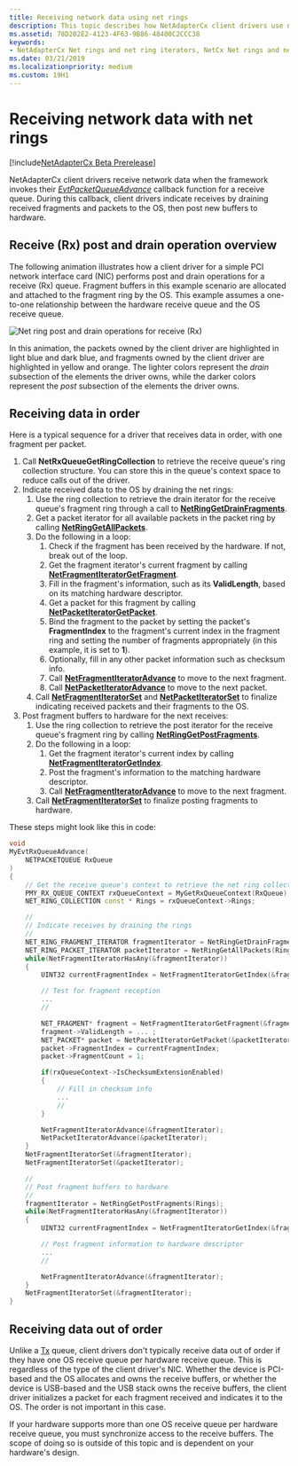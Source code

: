 ```yaml
---
title: Receiving network data using net rings
description: This topic describes how NetAdapterCx client drivers use net rings and net ring iterators to receive network data.
ms.assetid: 78D202E2-4123-4F63-9B86-48400C2CCC38
keywords:
- NetAdapterCx Net rings and net ring iterators, NetCx Net rings and net ring iterators, NetAdapterCx PCI devices net ring, NetAdapterCx asynchronous I/O
ms.date: 03/21/2019
ms.localizationpriority: medium
ms.custom: 19H1
---
```


# Receiving network data with net rings

[!include[NetAdapterCx Beta Prerelease](../netcx-beta-prerelease.md)]

NetAdapterCx client drivers receive network data when the framework invokes their [*EvtPacketQueueAdvance*](https://docs.microsoft.com/windows-hardware/drivers/ddi/content/netpacketqueue/nc-netpacketqueue-evt_packet_queue_advance) callback function for a receive queue. During this callback, client drivers indicate receives by draining received fragments and packets to the OS, then post new buffers to hardware.

## Receive (Rx) post and drain operation overview

The following animation illustrates how a client driver for a simple PCI network interface card (NIC) performs post and drain operations for a receive (Rx) queue. Fragment buffers in this example scenario are allocated and attached to the fragment ring by the OS. This example assumes a one-to-one relationship between the hardware receive queue and the OS receive queue.

![Net ring post and drain operations for receive (Rx)](images/net_ring_post_and_drain_operations_rx.gif "Net ring post and drain operations for receive (Rx)")

In this animation, the packets owned by the client driver are highlighted in light blue and dark blue, and fragments owned by the client driver are highlighted in yellow and orange. The lighter colors represent the *drain* subsection of the elements the driver owns, while the darker colors represent the *post* subsection of the elements the driver owns.

## Receiving data in order

Here is a typical sequence for a driver that receives data in order, with one fragment per packet.

1. Call **NetRxQueueGetRingCollection** to retrieve the receive queue's ring collection structure. You can store this in the queue's context space to reduce calls out of the driver. 
2. Indicate received data to the OS by draining the net rings:
    1. Use the ring collection to retrieve the drain iterator for the receive queue's fragment ring through a call to [**NetRingGetDrainFragments**](https://docs.microsoft.com/windows-hardware/drivers/ddi/content/netringiterator/nf-netringiterator-netringgetdrainfragments).
    2. Get a packet iterator for all available packets in the packet ring by calling [**NetRingGetAllPackets**](https://docs.microsoft.com/windows-hardware/drivers/ddi/content/netringiterator/nf-netringiterator-netringgetallpackets).
    3. Do the following in a loop:
        1. Check if the fragment has been received by the hardware. If not, break out of the loop.
        2. Get the fragment iterator's current fragment by calling [**NetFragmentIteratorGetFragment**](https://docs.microsoft.com/windows-hardware/drivers/ddi/content/netringiterator/nf-netringiterator-netfragmentiteratorgetfragment).
        3. Fill in the fragment's information, such as its **ValidLength**, based on its matching hardware descriptor.
        4. Get a packet for this fragment by calling [**NetPacketIteratorGetPacket**](https://docs.microsoft.com/windows-hardware/drivers/ddi/content/netringiterator/nf-netringiterator-netpacketiteratorgetpacket).
        5. Bind the fragment to the packet by setting the packet's **FragmentIndex** to the fragment's current index in the fragment ring and setting the number of fragments appropriately (in this example, it is set to **1**). 
        6. Optionally, fill in any other packet information such as checksum info.
        7. Call [**NetFragmentIteratorAdvance**](https://docs.microsoft.com/windows-hardware/drivers/ddi/content/netringiterator/nf-netringiterator-netfragmentiteratoradvance) to move to the next fragment.
        7. Call [**NetPacketIteratorAdvance**](https://docs.microsoft.com/windows-hardware/drivers/ddi/content/netringiterator/nf-netringiterator-netpacketiteratoradvance) to move to the next packet.
    4. Call [**NetFragmentIteratorSet**](https://docs.microsoft.com/windows-hardware/drivers/ddi/content/netringiterator/nf-netringiterator-netfragmentiteratorset) and [**NetPacketIteratorSet**](https://docs.microsoft.com/windows-hardware/drivers/ddi/content/netringiterator/nf-netringiterator-netpacketiteratorset) to finalize indicating received packets and their fragments to the OS.
3. Post fragment buffers to hardware for the next receives:    
    1. Use the ring collection to retrieve the post iterator for the receive queue's fragment ring by calling [**NetRingGetPostFragments**](https://docs.microsoft.com/windows-hardware/drivers/ddi/content/netringiterator/nf-netringiterator-netringgetpostfragments).
    2. Do the following in a loop:
        1. Get the fragment iterator's current index by calling [**NetFragmentIteratorGetIndex**](https://docs.microsoft.com/windows-hardware/drivers/ddi/content/netringiterator/nf-netringiterator-netfragmentiteratorgetindex).
        2. Post the fragment's information to the matching hardware descriptor.
        3. Call [**NetFragmentIteratorAdvance**](https://docs.microsoft.com/windows-hardware/drivers/ddi/content/netringiterator/nf-netringiterator-netfragmentiteratoradvance) to move to the next fragment.
    3. Call [**NetFragmentIteratorSet**](https://docs.microsoft.com/windows-hardware/drivers/ddi/content/netringiterator/nf-netringiterator-netfragmentiteratorset) to finalize posting fragments to hardware.

These steps might look like this in code:

```cpp
void
MyEvtRxQueueAdvance(
    NETPACKETQUEUE RxQueue
)
{
    // Get the receive queue's context to retrieve the net ring collection
    PMY_RX_QUEUE_CONTEXT rxQueueContext = MyGetRxQueueContext(RxQueue);
    NET_RING_COLLECTION const * Rings = rxQueueContext->Rings;

    //
    // Indicate receives by draining the rings
    //
    NET_RING_FRAGMENT_ITERATOR fragmentIterator = NetRingGetDrainFragments(Rings);
    NET_RING_PACKET_ITERATOR packetIterator = NetRingGetAllPackets(Rings);
    while(NetFragmentIteratorHasAny(&fragmentIterator))
    {
        UINT32 currentFragmentIndex = NetFragmentIteratorGetIndex(&fragmentIterator);

        // Test for fragment reception
        ...
        //

        NET_FRAGMENT* fragment = NetFragmentIteratorGetFragment(&fragmentIterator);
        fragment->ValidLength = ... ;
        NET_PACKET* packet = NetPacketIteratorGetPacket(&packetIterator);
        packet->FragmentIndex = currentFragmentIndex;
        packet->FragmentCount = 1;

        if(rxQueueContext->IsChecksumExtensionEnabled)
        {
            // Fill in checksum info
            ...
            //
        }        

        NetFragmentIteratorAdvance(&fragmentIterator);
        NetPacketIteratorAdvance(&packetIterator);
    }
    NetFragmentIteratorSet(&fragmentIterator);
    NetFragmentIteratorSet(&packetIterator);

    //
    // Post fragment buffers to hardware
    //
    fragmentIterator = NetRingGetPostFragments(Rings);
    while(NetFragmentIteratorHasAny(&fragmentIterator))
    {
        UINT32 currentFragmentIndex = NetFragmentIteratorGetIndex(&fragmentIterator);

        // Post fragment information to hardware descriptor
        ...
        //

        NetFragmentIteratorAdvance(&fragmentIterator);
    }
    NetFragmentIteratorSet(&fragmentIterator);
}
```

## Receiving data out of order

Unlike a [Tx](sending-network-data-with-net-rings.md) queue, client drivers don't typically receive data out of order if they have one OS receive queue per hardware receive queue. This is regardless of the type of the client driver's NIC. Whether the device is PCI-based and the OS allocates and owns the receive buffers, or whether the device is USB-based and the USB stack owns the receive buffers, the client driver initializes a packet for each fragment received and indicates it to the OS. The order is not important in this case.

If your hardware supports more than one OS receive queue per hardware receive queue, you must synchronize access to the receive buffers. The scope of doing so is outside of this topic and is dependent on your hardware's design.
